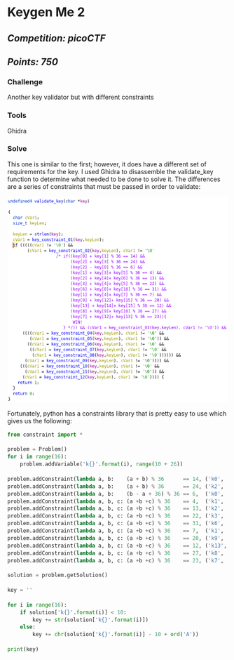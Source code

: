 # **Keygen Me 2**

## *Competition: picoCTF*

## *Points: 750*

### **Challenge**

  Another key validator but with different constraints
  
### **Tools**

  Ghidra
  
### **Solve**

  This one is similar to the first; however, it does have a different set of requirements for the key.
  I used Ghidra to disassemble the validate_key function to determine what needed to be done to solve it.
  The differences are a series of constraints that must be passed in order to validate:

  ![](Assets/keygen2_validate.png)

  Fortunately, python has a constraints library that is pretty easy to use which gives us the following:

  ```Python
  from constraint import *

  problem = Problem()
  for i in range(16):
      problem.addVariable('k{}'.format(i), range(10 + 26))

  problem.addConstraint(lambda a, b:    (a + b) % 36      == 14, ('k0',  'k1'))
  problem.addConstraint(lambda a, b:    (a + b) % 36      == 24, ('k2',  'k3'))
  problem.addConstraint(lambda a, b:    (b - a + 36) % 36 == 6,  ('k0',  'k2'))
  problem.addConstraint(lambda a, b, c: (a +b +c) % 36    == 4,  ('k1',  'k3',  'k5'))
  problem.addConstraint(lambda a, b, c: (a +b +c) % 36    == 13, ('k2',  'k4',  'k6'))
  problem.addConstraint(lambda a, b, c: (a +b +c) % 36    == 22, ('k3',  'k4',  'k5'))
  problem.addConstraint(lambda a, b, c: (a +b +c) % 36    == 31, ('k6',  'k8',  'k10'))
  problem.addConstraint(lambda a, b, c: (a +b +c) % 36    == 7,  ('k1',  'k4',  'k7'))
  problem.addConstraint(lambda a, b, c: (a +b +c) % 36    == 20, ('k9',  'k12', 'k15'))
  problem.addConstraint(lambda a, b, c: (a +b +c) % 36    == 12, ('k13', 'k14', 'k15'))
  problem.addConstraint(lambda a, b, c: (a +b +c) % 36    == 27, ('k8',  'k9',  'k10'))
  problem.addConstraint(lambda a, b, c: (a +b +c) % 36    == 23, ('k7',  'k12', 'k13'))

  solution = problem.getSolution()

  key = ''

  for i in range(16):
      if solution['k{}'.format(i)] < 10:
          key += str(solution['k{}'.format(i)])
      else:
          key += chr(solution['k{}'.format(i)] - 10 + ord('A'))

  print(key)
  ```


